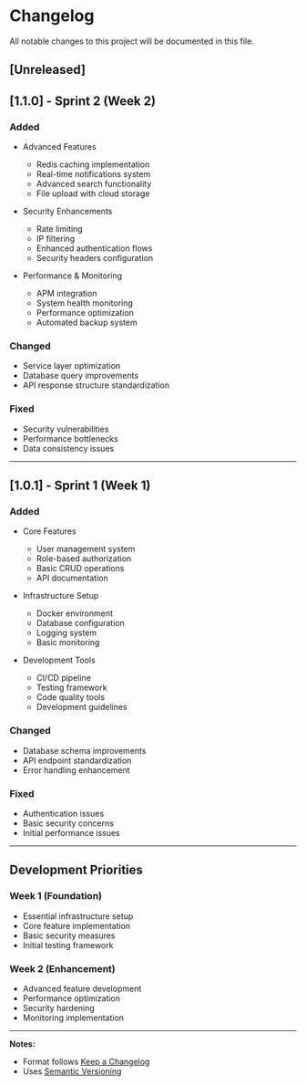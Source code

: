 # Changelog

All notable changes to this project will be documented in this file.

## [Unreleased]

## [1.1.0] - Sprint 2 (Week 2)

### Added

- Advanced Features

  - Redis caching implementation
  - Real-time notifications system
  - Advanced search functionality
  - File upload with cloud storage

- Security Enhancements

  - Rate limiting
  - IP filtering
  - Enhanced authentication flows
  - Security headers configuration

- Performance & Monitoring
  - APM integration
  - System health monitoring
  - Performance optimization
  - Automated backup system

### Changed

- Service layer optimization
- Database query improvements
- API response structure standardization

### Fixed

- Security vulnerabilities
- Performance bottlenecks
- Data consistency issues

---

## [1.0.1] - Sprint 1 (Week 1)

### Added

- Core Features

  - User management system
  - Role-based authorization
  - Basic CRUD operations
  - API documentation

- Infrastructure Setup

  - Docker environment
  - Database configuration
  - Logging system
  - Basic monitoring

- Development Tools
  - CI/CD pipeline
  - Testing framework
  - Code quality tools
  - Development guidelines

### Changed

- Database schema improvements
- API endpoint standardization
- Error handling enhancement

### Fixed

- Authentication issues
- Basic security concerns
- Initial performance issues

---

## Development Priorities

### Week 1 (Foundation)

- Essential infrastructure setup
- Core feature implementation
- Basic security measures
- Initial testing framework

### Week 2 (Enhancement)

- Advanced feature development
- Performance optimization
- Security hardening
- Monitoring implementation

---

**Notes:**

- Format follows [Keep a Changelog](https://keepachangelog.com/)
- Uses [Semantic Versioning](https://semver.org/)

